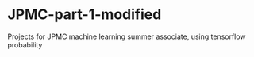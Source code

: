 # JPMC-part-1-modified
Projects for JPMC machine learning summer associate, using tensorflow probability
